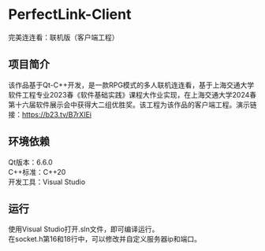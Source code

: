# PerfectLink-Client
 完美连连看：联机版（客户端工程）

## 项目简介
 该作品基于Qt-C++开发，是一款RPG模式的多人联机连连看，基于上海交通大学软件工程专业2023春《软件基础实践》课程大作业实现，在上海交通大学2024春第十六届软件展示会中获得大二组优胜奖。该工程为该作品的客户端工程。演示链接：https://b23.tv/B7rXIEi

## 环境依赖
 Qt版本：6.6.0  
 C++标准：C++20  
 开发工具：Visual Studio

## 运行
 使用Visual Studio打开.sln文件，即可编译运行。  
 在socket.h第16和18行中，可以修改并自定义服务器ip和端口。